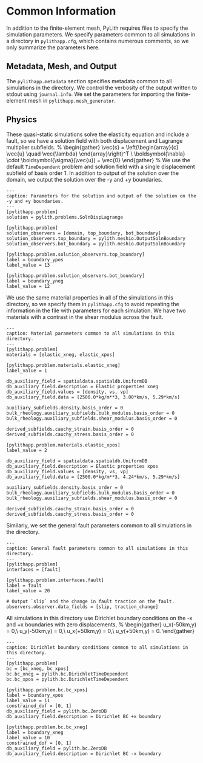 # Common Information

In addition to the finite-element mesh, PyLith requires files to specify the simulation parameters.
We specify parameters common to all simulations in a directory in `pylithapp.cfg`, which contains numerous comments, so we only summarize the parameters here.

## Metadata, Mesh, and Output

The `pylithapp.metadata` section specifies metadata common to all simulations in the directory.
We control the verbosity of the output written to stdout using `journal.info`.
We set the parameters for importing the finite-element mesh in `pylithapp.mesh_generator`. 

## Physics

These quasi-static simulations solve the elasticity equation and include a fault, so we have a solution field with both displacement and Lagrange multiplier subfields.
%
\begin{gather}
\vec{s} = \left(\begin{array}{c} \vec{u} \quad \vec{\lambda} \end{array}\right)^T \\
\boldsymbol{\nabla} \cdot \boldsymbol{\sigma}(\vec{u}) = \vec{0}
\end{gather}
%
We use the default `TimeDependent` problem and solution field with a single displacement subfield of basis order 1.
In addition to output of the solution over the domain, we output the solution over the -y and +y boundaries.

```{code-block} cfg
---
caption: Parameters for the solution and output of the solution on the -y and +y boundaries.
---
[pylithapp.problem]
solution = pylith.problems.SolnDispLagrange

[pylithapp.problem]
solution_observers = [domain, top_boundary, bot_boundary]
solution_observers.top_boundary = pylith.meshio.OutputSolnBoundary
solution_observers.bot_boundary = pylith.meshio.OutputSolnBoundary

[pylithapp.problem.solution_observers.top_boundary]
label = boundary_ypos
label_value = 13

[pylithapp.problem.solution_observers.bot_boundary]
label = boundary_yneg
label_value = 12
```

We use the same material properties in all of the simulations in this directory, so we specify them in `pylithapp.cfg` to avoid repeating the information in the file with parameters for each simulation.
We have two materials with a contrast in the shear modulus across the fault.

```{code-block} cfg
---
caption: Material parameters common to all simulations in this directory.
---
[pylithapp.problem]
materials = [elastic_xneg, elastic_xpos]

[pylithapp.problem.materials.elastic_xneg]
label_value = 1

db_auxiliary_field = spatialdata.spatialdb.UniformDB
db_auxiliary_field.description = Elastic properties xneg
db_auxiliary_field.values = [density, vs, vp]
db_auxiliary_field.data = [2500.0*kg/m**3, 3.00*km/s, 5.29*km/s]

auxiliary_subfields.density.basis_order = 0
bulk_rheology.auxiliary_subfields.bulk_modulus.basis_order = 0
bulk_rheology.auxiliary_subfields.shear_modulus.basis_order = 0

derived_subfields.cauchy_strain.basis_order = 0
derived_subfields.cauchy_stress.basis_order = 0

[pylithapp.problem.materials.elastic_xpos]
label_value = 2

db_auxiliary_field = spatialdata.spatialdb.UniformDB
db_auxiliary_field.description = Elastic properties xpos
db_auxiliary_field.values = [density, vs, vp]
db_auxiliary_field.data = [2500.0*kg/m**3, 4.24*km/s, 5.29*km/s]

auxiliary_subfields.density.basis_order = 0
bulk_rheology.auxiliary_subfields.bulk_modulus.basis_order = 0
bulk_rheology.auxiliary_subfields.shear_modulus.basis_order = 0

derived_subfields.cauchy_strain.basis_order = 0
derived_subfields.cauchy_stress.basis_order = 0
```

Similarly, we set the general fault parameters common to all simulations in the directory.

```{code-block} cfg
---
caption: General fault parameters common to all simulations in this directory.
---
[pylithapp.problem]
interfaces = [fault]

[pylithapp.problem.interfaces.fault]
label = fault
label_value = 20

# Output `slip` and the change in fault traction on the fault.
observers.observer.data_fields = [slip, traction_change]
```

All simulations in this directory use Dirichlet boundary conditions on the -x and +x boundaries with zero displacements,
%
\begin{gather}
u_x(-50km,y) = 0,\\
u_y(-50km,y) = 0,\\
u_x(+50km,y) = 0,\\
u_y(+50km,y) = 0.
\end{gather}

```{code-block} cfg
---
caption: Dirichlet boundary conditions common to all simulations in this directory.
---
[pylithapp.problem]
bc = [bc_xneg, bc_xpos]
bc.bc_xneg = pylith.bc.DirichletTimeDependent
bc.bc_xpos = pylith.bc.DirichletTimeDependent

[pylithapp.problem.bc.bc_xpos]
label = boundary_xpos
label_value = 11
constrained_dof = [0, 1]
db_auxiliary_field = pylith.bc.ZeroDB
db_auxiliary_field.description = Dirichlet BC +x boundary

[pylithapp.problem.bc.bc_xneg]
label = boundary_xneg
label_value = 10
constrained_dof = [0, 1]
db_auxiliary_field = pylith.bc.ZeroDB
db_auxiliary_field.description = Dirichlet BC -x boundary
```
